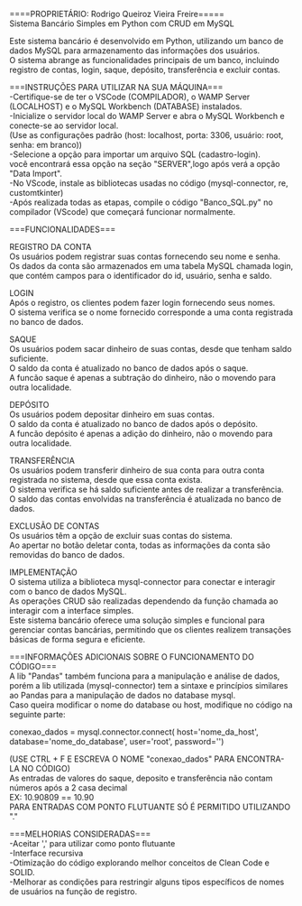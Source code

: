 ====PROPRIETÁRIO: Rodrigo Queiroz Vieira Freire=====<br/>
Sistema Bancário Simples em Python com CRUD em MySQL<br/>

Este sistema bancário é desenvolvido em Python, utilizando um banco de dados MySQL para armazenamento das informações dos usuários.<br/>
O sistema abrange as funcionalidades principais de um banco, incluindo registro de contas, login, saque, depósito, transferência e excluir contas.<br/>

===INSTRUÇÕES PARA UTILIZAR NA SUA MÁQUINA===<br/>
-Certifique-se de ter o VSCode (COMPILADOR), o WAMP Server (LOCALHOST) e o MySQL Workbench (DATABASE) instalados.<br/>
-Inicialize o servidor local do WAMP Server e abra o MySQL Workbench e conecte-se ao servidor local.<br/>
(Use as configurações padrão (host: localhost, porta: 3306, usuário: root, senha: em branco))<br/>
-Selecione a opção para importar um arquivo SQL (cadastro-login).<br/> 
você encontrará essa opção na seção "SERVER",logo após verá a opção "Data Import".<br/>
-No VScode, instale as bibliotecas usadas no código (mysql-connector, re, customtkinter)<br/>
-Após realizada todas as etapas, compile o código "Banco_SQL.py" no compilador (VScode) que começará funcionar normalmente.<br/>

===FUNCIONALIDADES===<br/>

REGISTRO DA CONTA<br/>
Os usuários podem registrar suas contas fornecendo seu nome e senha.<br/>
Os dados da conta são armazenados em uma tabela MySQL chamada login, que contém campos para o identificador do id, usuário, senha e saldo.<br/>

LOGIN<br/>
Após o registro, os clientes podem fazer login fornecendo seus nomes.<br/>
O sistema verifica se o nome fornecido corresponde a uma conta registrada no banco de dados.<br/>

SAQUE<br/>
Os usuários podem sacar dinheiro de suas contas, desde que tenham saldo suficiente.<br/>
O saldo da conta é atualizado no banco de dados após o saque.<br/>
A funcão saque é apenas a subtração do dinheiro, não o movendo para outra localidade.<br/>

DEPÓSITO<br/>
Os usuários podem depositar dinheiro em suas contas.<br/>
O saldo da conta é atualizado no banco de dados após o depósito.<br/>
A funcão depósito é apenas a adição do dinheiro, não o movendo para outra localidade.<br/>

TRANSFERÊNCIA<br/>
Os usuários podem transferir dinheiro de sua conta para outra conta registrada no sistema, desde que essa conta exista.<br/>
O sistema verifica se há saldo suficiente antes de realizar a transferência.<br/>
O saldo das contas envolvidas na transferência é atualizada no banco de dados.<br/>

EXCLUSÃO DE CONTAS<br/>
Os usuários têm a opção de excluir suas contas do sistema.<br/>
Ao apertar no botão deletar conta, todas as informações da conta são removidas do banco de dados.<br/>

IMPLEMENTAÇÃO<br/>
O sistema utiliza a biblioteca mysql-connector para conectar e interagir com o banco de dados MySQL.<br/>
As operações CRUD são realizadas dependendo da função chamada ao interagir com a interface simples.<br/>
Este sistema bancário oferece uma solução simples e funcional para gerenciar contas bancárias, permitindo que os clientes realizem transações básicas de forma segura e eficiente.<br/>

===INFORMAÇÕES ADICIONAIS SOBRE O FUNCIONAMENTO DO CÓDIGO===<br/>
A lib "Pandas" também funciona para a manipulação e análise de dados, porém a lib utilizada (mysql-connector) tem a sintaxe e princípios similares ao Pandas para a manipulação de dados no database mysql.<br/>
Caso queira modificar o nome do database ou host, modifique no código na seguinte parte:<br/>

conexao_dados = mysql.connector.connect(
    host='nome_da_host', database='nome_do_database', user='root', password='')
    
(USE CTRL + F E ESCREVA O NOME "conexao_dados" PARA ENCONTRA-LA NO CÓDIGO)<br/>
As entradas de valores do saque, deposito e transferência não contam números após a 2 casa decimal<br/>
EX: 10.90809 == 10.90<br/>
PARA ENTRADAS COM PONTO FLUTUANTE SÓ É PERMITIDO UTILIZANDO "."<br/>


===MELHORIAS CONSIDERADAS===<br/>
-Aceitar ',' para utilizar como ponto flutuante<br/>
-Interface recursiva<br/>
-Otimização do código explorando melhor conceitos de Clean Code e SOLID.<br/>
-Melhorar as condições para restringir alguns tipos específicos de nomes de usuários na função de registro.
